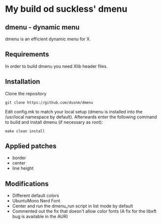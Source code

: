 # My build od suckless' dmenu

## dmenu - dynamic menu
dmenu is an efficient dynamic menu for X.

## Requirements
In order to build dmenu you need Xlib header files.

## Installation
Clone the repository
```
git clone https://github.com/dusnm/dmenu
```
Edit config.mk to match your local setup (dmenu is installed into the /usr/local namespace by default).
Afterwards enter the following command to build and install dmenu (if necessary as root):
```
make clean install
```

## Applied patches

* border
* center
* line height

## Modifications

* Different default colors
* UbuntuMono Nerd Font
* Center and run the dmenu\_run script in list mode by default
* Commented out the fix that doesn't allow color fonts (A fix for the libxft bug is available in the AUR)
